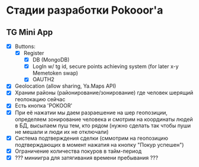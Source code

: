 # Стадии разработки Pokooor'a

## TG Mini App 
-[x] Buttons:
    -[x] Register
        -[x] DB (MongoDB)
        -[x] LogIn w/ tg id, secure points achieving system (for later x-y Memetoken swap)
        -[x] OAUTH2
-[x] Geolocation (allow sharing, Ya.Maps API)
-[x] Храним районы (районирование/зонирование) где человек шерящий геолокацию сейчас 
-[x] Есть кнопка 'POKOOR'
-[x] При её нажатии мы даем разраешение на шер геопозиции, определяем зонирование человека и смотрим на координаты людей в БД, высылаем пуш тем, кто рядом (нужно сделать так чтобы пуши не мешали и люди их не отключали)
-[x] Система подтверждения сделки (сммотрим на геопозицию подтверждающих в момент нажатия на кнопку "Покур успешен") 
-[x] Ограничение количества покуров в тайм-период
-[x] ??? миниигра для затягивания времени пребывания ???
